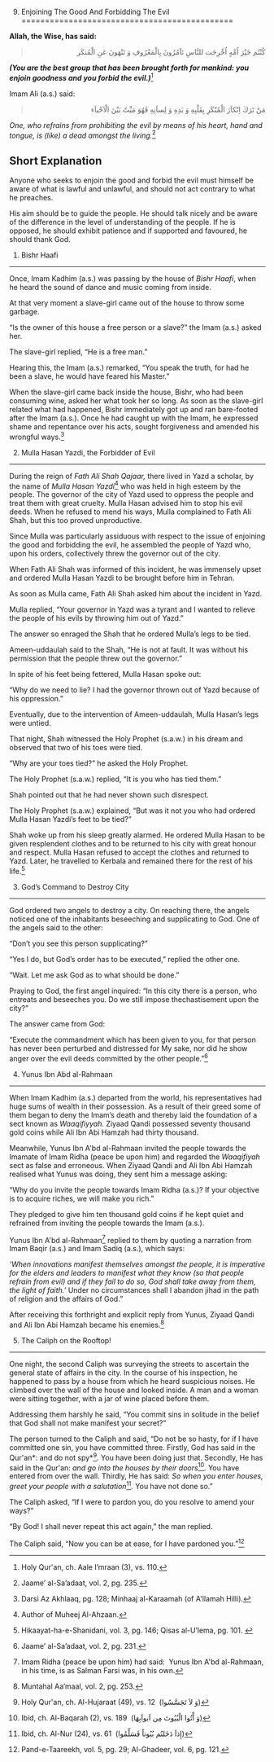 9. Enjoining The Good And Forbidding The Evil
=============================================

**Allah, the Wise, has said:**

<blockquote dir="rtl">
  <p>
كُنْتُم خَيْرَ اُمَّهٍ اُخْرِجَت للنَّاسِ تَآمُرُونَ بِالْمَعْرُوفِ وَ
تَنْهَونَ عَنِ الْمُنكَر
  </p>
</blockquote>

***(You are the best group that has been brought forth for mankind: you
enjoin goodness and you forbid the evil.)***[^1]

Imam Ali (a.s.) said:

<blockquote dir="rtl">
  <p>
مَنْ تَرَكَ اِنْكاَرَ الْمُنْكَرِ بِقَلْبِهِ وَ يَدِهِ وَ لِساَنِهِ
فَهُوَ مَيِّتٌ بَيْنَ الْاَحْياَء
  </p>
</blockquote>

*One, who refrains from prohibiting the evil by means of his heart, hand
and tongue, is (like) a dead amongst the living.*[^2]

Short Explanation
-----------------

Anyone who seeks to enjoin the good and forbid the evil must himself be
aware of what is lawful and unlawful, and should not act contrary to
what he preaches.

His aim should be to guide the people. He should talk nicely and be
aware of the difference in the level of understanding of the people. If
he is opposed, he should exhibit patience and if supported and favoured,
he should thank God.

1) Bishr Haafi
--------------

Once, Imam Kadhim (a.s.) was passing by the house of *Bishr Haafi*, when
he heard the sound of dance and music coming from inside.

At that very moment a slave-girl came out of the house to throw some
garbage.

“Is the owner of this house a free person or a slave?” the Imam (a.s.)
asked her.

The slave-girl replied, “He is a free man.”

Hearing this, the Imam (a.s.) remarked, “You speak the truth, for had he
been a slave, he would have feared his Master.”

When the slave-girl came back inside the house, Bishr, who had been
consuming wine, asked her what took her so long. As soon as the
slave-girl related what had happened, Bishr immediately got up and ran
bare-footed after the Imam (a.s.). Once he had caught up with the Imam,
he expressed shame and repentance over his acts, sought forgiveness and
amended his wrongful ways.[^3]

2) Mulla Hasan Yazdi, the Forbidder of Evil
-------------------------------------------

During the reign of *Fath Ali Shah Qajaar,* there lived in Yazd a
scholar, by the name of *Mulla Hasan Yazdi*[^4] who was held in high
esteem by the people. The governor of the city of Yazd used to oppress
the people and treat them with great cruelty. Mulla Hasan advised him to
stop his evil deeds. When he refused to mend his ways, Mulla complained
to Fath Ali Shah, but this too proved unproductive.

Since Mulla was particularly assiduous with respect to the issue of
enjoining the good and forbidding the evil, he assembled the people of
Yazd who, upon his orders, collectively threw the governor out of the
city.

When Fath Ali Shah was informed of this incident, he was immensely upset
and ordered Mulla Hasan Yazdi to be brought before him in Tehran.

As soon as Mulla came, Fath Ali Shah asked him about the incident in
Yazd.

Mulla replied, “Your governor in Yazd was a tyrant and I wanted to
relieve the people of his evils by throwing him out of Yazd.”

The answer so enraged the Shah that he ordered Mulla’s legs to be tied.

Ameen-uddaulah said to the Shah, “He is not at fault. It was without his
permission that the people threw out the governor.”

In spite of his feet being fettered, Mulla Hasan spoke out:

“Why do we need to lie? I had the governor thrown out of Yazd because of
his oppression.”

Eventually, due to the intervention of Ameen-uddaulah, Mulla Hasan’s
legs were untied.

That night, Shah witnessed the Holy Prophet (s.a.w.) in his dream and
observed that two of his toes were tied.

“Why are your toes tied?” he asked the Holy Prophet.

The Holy Prophet (s.a.w.) replied, “It is you who has tied them.”

Shah pointed out that he had never shown such disrespect.

The Holy Prophet (s.a.w.) explained, “But was it not you who had ordered
Mulla Hasan Yazdi’s feet to be tied?”

Shah woke up from his sleep greatly alarmed. He ordered Mulla Hasan to
be given resplendent clothes and to be returned to his city with great
honour and respect. Mulla Hasan refused to accept the clothes and
returned to Yazd. Later, he travelled to Kerbala and remained there for
the rest of his life.[^5]

3) God’s Command to Destroy City
--------------------------------

God ordered two angels to destroy a city. On reaching there, the angels
noticed one of the inhabitants beseeching and supplicating to God. One
of the angels said to the other:

“Don’t you see this person supplicating?”

“Yes I do, but God’s order has to be executed,” replied the other one.

“Wait. Let me ask God as to what should be done.”

Praying to God, the first angel inquired: “In this city there is a
person, who entreats and beseeches you. Do we still impose
thechastisement upon the city?”

The answer came from God:

“Execute the commandment which has been given to you, for that person
has never been perturbed and distressed for My sake, nor did he show
anger over the evil deeds committed by the other people.”[^6]

4) Yunus Ibn Abd al-Rahmaan
---------------------------

When Imam Kadhim (a.s.) departed from the world, his representatives had
huge sums of wealth in their possession. As a result of their greed some
of them began to deny the Imam’s death and thereby laid the foundation
of a sect known as *Waaqifiyyah.* Ziyaad Qandi possessed seventy
thousand gold coins while Ali Ibn Abi Hamzah had thirty thousand.

Meanwhile, Yunus Ibn A'bd al-Rahmaan invited the people towards the
Imamate of Imam Ridha (peace be upon him) and regarded the *Waaqifiyah*
sect as false and erroneous. When Ziyaad Qandi and Ali Ibn Abi Hamzah
realised what Yunus was doing, they sent him a message asking:

“Why do you invite the people towards Imam Ridha (a.s.)? If your
objective is to acquire riches, we will make you rich.”

They pledged to give him ten thousand gold coins if he kept quiet and
refrained from inviting the people towards the Imam (a.s.).

Yunus Ibn A'bd al-Rahmaan[^7] replied to them by quoting a narration
from Imam Baqir (a.s.) and Imam Sadiq (a.s.), which says:

*‘When innovations manifest themselves amongst the people, it is
imperative for the elders and leaders to manifest what they know (so
that people refrain from evil) and if they fail to do so, God shall take
away from them, the light of faith.’* Under no circumstances shall I
abandon jihad in the path of religion and the affairs of God.”

After receiving this forthright and explicit reply from Yunus, Ziyaad
Qandi and Ali Ibn Abi Hamzah became his enemies.[^8]

5) The Caliph on the Rooftop!
-----------------------------

One night, the second Caliph was surveying the streets to ascertain the
general state of affairs in the city. In the course of his inspection,
he happened to pass by a house from which he heard suspicious noises. He
climbed over the wall of the house and looked inside. A man and a woman
were sitting together, with a jar of wine placed before them.

Addressing them harshly he said, “You commit sins in solitude in the
belief that God shall not make manifest your secret?”

The person turned to the Caliph and said, “Do not be so hasty, for if I
have committed one sin, you have committed three. Firstly, God has said
in the Qur'an*: and do not spy*[^9]*.* You have been doing just that.
Secondly, He has said in the Qur'an: *and go into the houses by their
doors*[^10]*.* You have entered from over the wall. Thirdly, He has
said: *So when you enter houses, greet your people with a
salutation*[^11]*.* You have not done so.”

The Caliph asked, “If I were to pardon you, do you resolve to amend your
ways?”

“By God! I shall never repeat this act again,” the man replied.

The Caliph said, “Now you can be at ease, for I have pardoned you.”[^12]

[^1]: Holy Qur'an, ch. Aale I’mraan (3), vs. 110.

[^2]: Jaame’ al-Sa’adaat, vol. 2, pg. 235.

[^3]: Darsi Az Akhlaaq, pg. 128; Minhaaj al-Karaamah (of A'llamah
Hilli).

[^4]: Author of Muheej Al-Ahzaan.

[^5]: Hikaayat-ha-e-Shanidani, vol. 3, pg. 146; Qisas al-U’lema, pg.
101. 

[^6]: Jaame’ al-Sa’adaat, vol. 2, pg. 231.

[^7]: Imam Ridha (peace be upon him) had said:  Yunus Ibn A'bd
al-Rahmaan, in his time, is as Salman Farsi was, in his own.

[^8]: Muntahal Aa’maal, vol. 2, pg. 253.

[^9]: Holy Qur'an, ch. Al-Hujaraat (49), vs. 12  (وَ لاَ تَجَسَّسُوا)

[^10]: Ibid, ch. Al-Baqarah (2), vs. 189  (وَ آْتُوا الْبُيُوتَ مِن
اَبواَبِهَا)

[^11]: Ibid, ch. Al-Nur (24), vs. 61  (إِذاَ دَخَلتُم بُيُوتاً
فَسَلِّمُوا)

[^12]: Pand-e-Taareekh, vol. 5, pg. 29; Al-Ghadeer, vol. 6, pg. 121.


